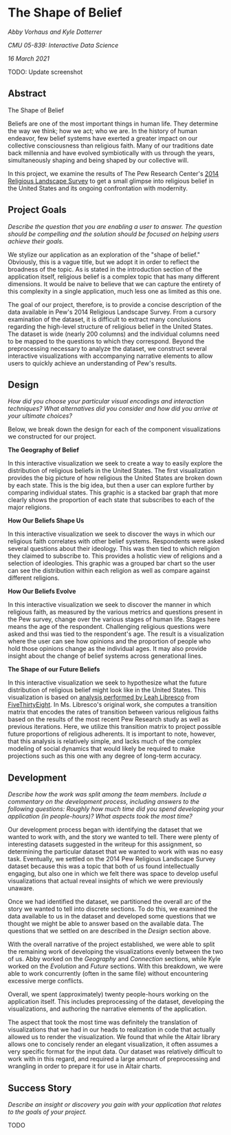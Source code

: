 # The Shape of Belief

_Abby Vorhaus and Kyle Dotterrer_

_CMU 05-839: Interactive Data Science_

_16 March 2021_

TODO: Update screenshot

## Abstract

The Shape of Belief

Beliefs are one of the most important things in human life. They determine the way we think; how we act; who we are. In the history of human endeavor, few belief systems have exerted a greater impact on our collective consciousness than religious faith. Many of our traditions date back millennia and have evolved symbiotically with us through the years, simultaneously shaping and being shaped by our collective will. 

In this project, we examine the results of The Pew Research Center's [2014 Religious Landscape Survey](https://www.pewforum.org/2015/05/12/americas-changing-religious-landscape/) to get a small glimpse into religious belief in the United States and its ongoing confrontation with modernity.

## Project Goals

_Describe the question that you are enabling a user to answer. The question should be compelling and the solution should be focused on helping users achieve their goals._

We stylize our application as an exploration of the "shape of belief." Obviously, this is a vague title, but we adopt it in order to reflect the broadness of the topic. As is stated in the introduction section of the application itself, religious belief is a complex topic that has many different dimensions. It would be naive to believe that we can capture the entirety of this complexity in a single application, much less one as limited as this one.

The goal of our project, therefore, is to provide a concise description of the data available in Pew's 2014 Religious Landscape Survey. From a cursory examination of the dataset, it is difficult to extract many conclusions regarding the high-level structure of religious belief in the United States. The dataset is wide (nearly 200 columns) and the individual columns need to be mapped to the questions to which they correspond. Beyond the preprocessing necessary to analyze the dataset, we construct several interactive visualizations with accompanying narrative elements to allow users to quickly achieve an understanding of Pew's results.

## Design

_How did you choose your particular visual encodings and interaction techniques? What alternatives did you consider and how did you arrive at your ultimate choices?_

Below, we break down the design for each of the component visualizations we constructed for our project.

**The Geography of Belief**

In this interactive visualization we seek to create a way to easily explore the distribution of religious beliefs in the United States. The first visualization provides the big picture of how religious the United States are broken down by each state. This is the big idea, but then a user can explore further by comparing individual states. This graphic is a stacked bar graph that more clearly shows the 
proportion of each state that subscribes to each of the major religions. 

**How Our Beliefs Shape Us**

In this interactive visualization we seek to discover the ways in which our religious faith correlates with other belief systems. Respondents were asked several questions about their ideology. This was then tied to which religion they claimed to subscribe to. This provides a holistic view of religions and a selection of ideologies. This graphic was a grouped bar chart so the user can see the distribution within each religion as well as compare against different religions. 

**How Our Beliefs Evolve**

In this interactive visualization we seek to discover the manner in which religious faith, as measured by the various metrics and questions present in the Pew survey, change over the various stages of human life. Stages here means the age of the respondent. Challenging religious questions were asked and thsi was tied to the respondent's age. The result is a visualization where the user can see how opinions and the proportion of people who hold those opinions change as the individual ages. It may also provide insight about the change of belief systems across generational lines. 

**The Shape of our Future Beliefs**

In this interactive visualization we seek to hypothesize what the future distribution of religious belief might look like in the United States. This visualization is based on [analysis performed by Leah Libresco](https://fivethirtyeight.com/features/evangelical-protestants-are-the-biggest-winners-when-people-change-faiths/) from [FiveThirtyEight](https://fivethirtyeight.com/). In Ms. Libresco's original work, she computes a transition matrix that encodes the rates of transition between various religious faiths based on the results of the most recent Pew Research study as well as previous iterations. Here, we utilize this transition matrix to project possible future proportions of religious adherents. It is important to note, however, that this analysis is relatively simple, and lacks much of the complex modeling of social dynamics that would likely be required to make projections such as this one with any degree of long-term accuracy.

## Development

_Describe how the work was split among the team members. Include a commentary on the development process, including answers to the following questions: Roughly how much time did you spend developing your application (in people-hours)? What aspects took the most time?_

Our development process began with identifying the dataset that we wanted to work with, and the story we wanted to tell. There were plenty of interesting datasets suggested in the writeup for this assignment, so determining the particular dataset that we wanted to work with was no easy task. Eventually, we settled on the 2014 Pew Religious Landscape Survey dataset because this was a topic that both of us found intellectually engaging, but also one in which we felt there was space to develop useful visualizations that actual reveal insights of which we were previously unaware.

Once we had identified the dataset, we partitioned the overall arc of the story we wanted to tell into discrete sections. To do this, we examined the data available to us in the dataset and developed some questions that we thought we might be able to answer based on the available data. The questions that we settled on are described in the _Design_ section above.

With the overall narrative of the project established, we were able to split the remaining work of developing the visualizations evenly between the two of us. Abby worked on the _Geography_ and _Connection_ sections, while Kyle worked on the _Evolution_ and _Future_ sections. With this breakdown, we were able to work concurrently (often in the same file) without encountering excessive merge conflicts.

Overall, we spent (approximately) twenty people-hours working on the application itself. This includes preprocessing of the dataset, developing the visualizations, and authoring the narrative elements of the application.

The aspect that took the most time was definitely the translation of visualizations that we had in our heads to realization in code that actually allowed us to render the visualization. We found that while the Altair library allows one to concisely render an elegant visualization, it often assumes a very specific format for the input data. Our dataset was relatively difficult to work with in this regard, and required a large amount of preprocessing and wrangling in order to prepare it for use in Altair charts.

## Success Story

_Describe an insight or discovery you gain with your application that relates to the goals of your project._

TODO
